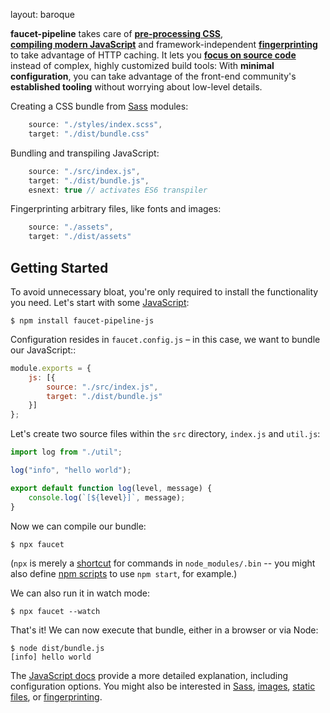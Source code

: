 layout: baroque

**faucet-pipeline** takes care of **[pre-processing&nbsp;CSS](css)**,
**[compiling&nbsp;modern&nbsp;JavaScript](js)** and framework-independent
**[fingerprinting](manifest)** to take advantage of HTTP caching. It lets you
**[focus on source code](philosophy)** instead of complex, highly customized
build tools: With **minimal configuration**, you can take advantage of the
front-end community's **established tooling** without worrying about low-level
details.

Creating a CSS bundle from [Sass](http://sass-lang.com) modules:

```javascript
    source: "./styles/index.scss",
    target: "./dist/bundle.css"
```

Bundling and transpiling JavaScript:

```javascript
    source: "./src/index.js",
    target: "./dist/bundle.js",
    esnext: true // activates ES6 transpiler
```

Fingerprinting arbitrary files, like fonts and images:

```javascript
    source: "./assets",
    target: "./dist/assets"
```


Getting Started
---------------

To avoid unnecessary bloat, you're only required to install the functionality
you need. Let's start with some [JavaScript](js):

```shell
$ npm install faucet-pipeline-js
```

Configuration resides in `faucet.config.js` – in this case, we want to bundle
our JavaScript::

```javascript
module.exports = {
    js: [{
        source: "./src/index.js",
        target: "./dist/bundle.js"
    }]
};
```

Let's create two source files within the `src` directory, `index.js` and
`util.js`:

```javascript
import log from "./util";

log("info", "hello world");
```

```javascript
export default function log(level, message) {
    console.log(`[${level}]`, message);
}
```

Now we can compile our bundle:

```shell
$ npx faucet
```

(`npx` is merely a
[shortcut](https://medium.com/@maybekatz/introducing-npx-an-npm-package-runner-55f7d4bd282b)
for commands in `node_modules/.bin` -- you might also define
[npm scripts](https://docs.npmjs.com/misc/scripts) to use `npm start`, for
example.)

We can also run it in watch mode:

```shell
$ npx faucet --watch
```

That's it! We can now execute that bundle, either in a browser or via Node:

```shell
$ node dist/bundle.js
[info] hello world
```

The [JavaScript docs](/js) provide a more detailed explanation, including
configuration options. You might also be interested in [Sass](/sass),
[images](/images), [static files](/static), or
[fingerprinting](/manifest).
